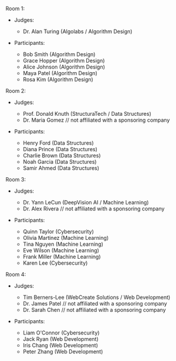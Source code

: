 Room 1:
- Judges:
  - Dr. Alan Turing (Algolabs / Algorithm Design)

- Participants:
  - Bob Smith (Algorithm Design)
  - Grace Hopper (Algorithm Design)
  - Alice Johnson (Algorithm Design)
  - Maya Patel (Algorithm Design)
  - Rosa Kim (Algorithm Design)

Room 2:
- Judges:
  - Prof. Donald Knuth (StructuraTech / Data Structures)
  - Dr. Maria Gomez  // not affiliated with a sponsoring company

- Participants:
  - Henry Ford (Data Structures)
  - Diana Prince (Data Structures)
  - Charlie Brown (Data Structures)
  - Noah Garcia (Data Structures)
  - Samir Ahmed (Data Structures)

Room 3:
- Judges:
  - Dr. Yann LeCun (DeepVision AI / Machine Learning)
  - Dr. Alex Rivera  // not affiliated with a sponsoring company

- Participants:
  - Quinn Taylor (Cybersecurity)
  - Olivia Martinez (Machine Learning)
  - Tina Nguyen (Machine Learning)
  - Eve Wilson (Machine Learning)
  - Frank Miller (Machine Learning)
  - Karen Lee (Cybersecurity)

Room 4:
- Judges:
  - Tim Berners-Lee (WebCreate Solutions / Web Development)
  - Dr. James Patel  // not affiliated with a sponsoring company
  - Dr. Sarah Chen  // not affiliated with a sponsoring company

- Participants:
  - Liam O'Connor (Cybersecurity)
  - Jack Ryan (Web Development)
  - Iris Chang (Web Development)
  - Peter Zhang (Web Development)
